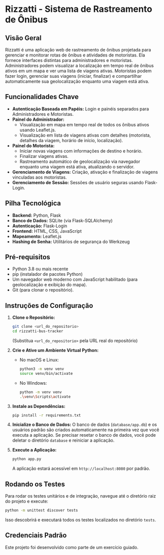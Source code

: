 # Rizzatti - Sistema de Rastreamento de Ônibus

## Visão Geral

Rizzatti é uma aplicação web de rastreamento de ônibus projetada para gerenciar e monitorar rotas de ônibus e atividades de motoristas. Ela fornece interfaces distintas para administradores e motoristas. Administradores podem visualizar a localização em tempo real de ônibus ativos em um mapa e ver uma lista de viagens ativas. Motoristas podem fazer login, gerenciar suas viagens (iniciar, finalizar) e compartilhar automaticamente sua geolocalização enquanto uma viagem está ativa.

## Funcionalidades Chave

*   **Autenticação Baseada em Papéis:** Login e painéis separados para Administradores e Motoristas.
*   **Painel do Administrador:**
    *   Visualização em mapa em tempo real de todos os ônibus ativos usando Leaflet.js.
    *   Visualização em lista de viagens ativas com detalhes (motorista, detalhes da viagem, horário de início, localização).
*   **Painel do Motorista:**
    *   Iniciar novas viagens com informações de destino e horário.
    *   Finalizar viagens ativas.
    *   Rastreamento automático de geolocalização via navegador enquanto uma viagem está ativa, atualizando o servidor.
*   **Gerenciamento de Viagens:** Criação, ativação e finalização de viagens vinculadas aos motoristas.
*   **Gerenciamento de Sessão:** Sessões de usuário seguras usando Flask-Login.

## Pilha Tecnológica

*   **Backend:** Python, Flask
*   **Banco de Dados:** SQLite (via Flask-SQLAlchemy)
*   **Autenticação:** Flask-Login
*   **Frontend:** HTML, CSS, JavaScript
*   **Mapeamento:** Leaflet.js
*   **Hashing de Senha:** Utilitários de segurança do Werkzeug

## Pré-requisitos

*   Python 3.8 ou mais recente
*   pip (instalador de pacotes Python)
*   Um navegador web moderno com JavaScript habilitado (para geolocalização e exibição do mapa).
*   Git (para clonar o repositório).

## Instruções de Configuração

1.  **Clone o Repositório:**
    ```bash
    git clone <url_do_repositorio>
    cd rizzatti-bus-tracker 
    ```
    (Substitua `<url_do_repositorio>` pela URL real do repositório)

2.  **Crie e Ative um Ambiente Virtual Python:**
    *   No macOS e Linux:
        ```bash
        python3 -m venv venv
        source venv/bin/activate
        ```
    *   No Windows:
        ```bash
        python -m venv venv
        .\venv\Scripts\activate
        ```

3.  **Instale as Dependências:**
    ```bash
    pip install -r requirements.txt
    ```

4.  **Inicialize o Banco de Dados:**
    O banco de dados (`database/app.db`) e os usuários padrão são criados automaticamente na primeira vez que você executa a aplicação. Se precisar resetar o banco de dados, você pode deletar o diretório `database` e reiniciar a aplicação.

5.  **Execute a Aplicação:**
    ```bash
    python app.py
    ```
    A aplicação estará acessível em `http://localhost:8080` por padrão.

## Rodando os Testes

Para rodar os testes unitários e de integração, navegue até o diretório raiz do projeto e execute:

```bash
python -m unittest discover tests
```
Isso descobrirá e executará todos os testes localizados no diretório `tests`.

## Credenciais Padrão


Este projeto foi desenvolvido como parte de um exercício guiado.
